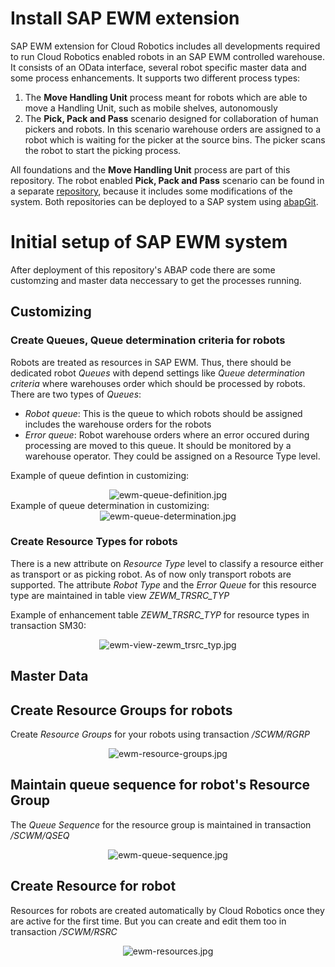 # Install SAP EWM extension
SAP EWM extension for Cloud Robotics includes all developments required to run Cloud Robotics enabled robots in an SAP EWM controlled warehouse. It consists of an OData interface, several robot specific master data and some process enhancements. It supports two different process types: 
1. The **Move Handling Unit** process meant for robots which are able to move a Handling Unit, such as mobile shelves, autonomously 
2. The **Pick, Pack and Pass** scenario designed for collaboration of human pickers and robots. In this scenario warehouse orders are assigned to a robot which is waiting for the picker at the source bins. The picker scans the robot to start the picking process.

All foundations and the **Move Handling Unit** process are part of this repository. The robot enabled **Pick, Pack and Pass** scenario can be found in a separate [repository](https://github.com/SAP/ewm-cloud-robotics-s4), because it includes some modifications of the system.
Both repositories can be deployed to a SAP system using [abapGit](https://github.com/abapGit/abapGit).

# Initial setup of SAP EWM system
After deployment of this repository's ABAP code there are some customzing and master data neccessary to get the processes running.
## Customizing
### Create Queues, Queue determination criteria for robots
Robots are treated as resources in SAP EWM. Thus, there should be dedicated robot _Queues_ with depend settings like _Queue determination criteria_ where warehouses order which should be processed by robots. There are two types of _Queues_:
- *Robot queue*: This is the queue to which robots should be assigned includes the warehouse orders for the robots
- *Error queue*: Robot warehouse orders where an error occured during processing are moved to this queue. It should be monitored by a warehouse operator. They could be assigned on a Resource Type level.

Example of queue defintion in customizing:
<div align="center">
  <img src="./img/ewm-queue-definition.jpg" alt="ewm-queue-definition.jpg">
</div>
Example of queue determination in customizing:
<div align="center">
  <img src="./img/ewm-queue-determination.jpg" alt="ewm-queue-determination.jpg">
</div>

### Create Resource Types for robots
There is a new attribute on _Resource Type_ level to classify a resource either as transport or as picking robot. As of now only transport robots are supported.
The attribute _Robot Type_ and the _Error Queue_ for this resource type are maintained in table view *ZEWM_TRSRC_TYP*

Example of enhancement table *ZEWM_TRSRC_TYP* for resource types in transaction SM30:
<div align="center">
  <img src="./img/ewm-view-zewm_trsrc_typ.jpg" alt="ewm-view-zewm_trsrc_typ.jpg">
</div>

## Master Data
## Create Resource Groups for robots
Create _Resource Groups_ for your robots using transaction _/SCWM/RGRP_
<div align="center">
  <img src="./img/ewm-resource-groups.jpg" alt="ewm-resource-groups.jpg">
</div>

## Maintain queue sequence for robot's Resource Group
The _Queue Sequence_ for the resource group is maintained in transaction _/SCWM/QSEQ_
<div align="center">
  <img src="./img/ewm-queue-sequence.jpg" alt="ewm-queue-sequence.jpg">
</div>

## Create Resource for robot
Resources for robots are created automatically by Cloud Robotics once they are active for the first time. But you can create and edit them too in transaction _/SCWM/RSRC_
<div align="center">
  <img src="./img/ewm-resources.jpg" alt="ewm-resources.jpg">
</div>
